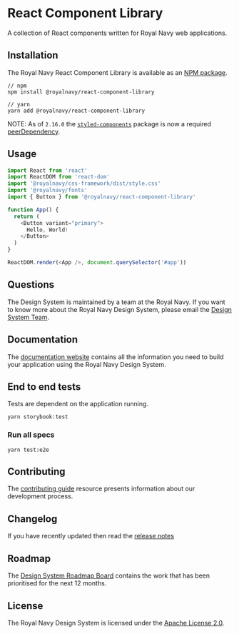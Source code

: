 # React Component Library

A collection of React components written for Royal Navy web applications.

## Installation

The Royal Navy React Component Library is available as an [NPM package](https://www.npmjs.com/package/@royalnavy/react-component-library).

```
// npm
npm install @royalnavy/react-component-library

// yarn
yarn add @royalnavy/react-component-library
```

NOTE: As of `2.16.0` the [`styled-components`](https://github.com/styled-components/styled-components) package is now a required [peerDependency](https://nodejs.org/en/blog/npm/peer-dependencies/).

## Usage

```javascript
import React from 'react'
import ReactDOM from 'react-dom'
import '@royalnavy/css-framework/dist/style.css'
import '@royalnavy/fonts'
import { Button } from '@royalnavy/react-component-library'

function App() {
  return (
    <Button variant="primary">
      Hello, World!
    </Button>
  )
}

ReactDOM.render(<App />, document.querySelector('#app'))
```

## Questions

The Design System is maintained by a team at the Royal Navy. If you want to know more about the Royal Navy Design System, please email the [Design System Team](mailto:design-system@royalnavy.io).

## Documentation

The [documentation website](https://docs.royalnavy.io/) contains all the information you need to build your application using the Royal Navy Design System.

## End to end tests

Tests are dependent on the application running.

`yarn storybook:test`

### Run all specs

`yarn test:e2e`

## Contributing

The [contributing guide](https://github.com/Royal-Navy/design-system/blob/master/docs/contributing.md) resource presents information about our development process. 

## Changelog

If you have recently updated then read the [release notes](https://github.com/Royal-Navy/design-system/releases)

## Roadmap

The [Design System Roadmap Board](https://github.com/orgs/Royal-Navy/projects/5) contains the work that has been prioritised for the next 12 months.

## License

The Royal Navy Design System is licensed under the [Apache License 2.0](https://github.com/Royal-Navy/design-system/blob/master/LICENSE).
